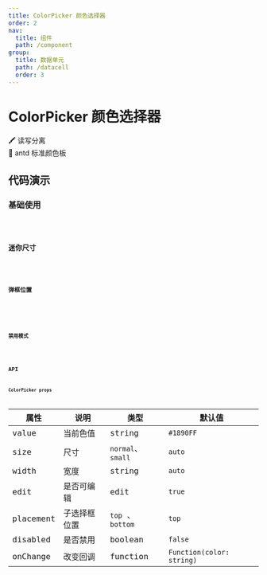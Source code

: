 ```yaml
---
title: ColorPicker 颜色选择器
order: 2
nav:
  title: 组件
  path: /component
group:
  title: 数据单元
  path: /datacell
  order: 3
---
```


# ColorPicker 颜色选择器

🖍 读写分离  
🎨 antd 标准颜色板

## 代码演示

### 基础使用

<code src="./demo/demo1.tsx" />

### 迷你尺寸

<code src="./demo/demo2.tsx" />

### 弹框位置

<code src="./demo/demo3.tsx" />

<!--
### 读写切换
<code src="./demo/demo4.tsx" />

### 只读模式
<code src="./demo/demo5.tsx" />
-->

### 禁用模式

<code src="./demo/demo6.tsx" />

## API

### ColorPicker props

| 属性      | 说明         | 类型              | 默认值                    |
| --------- | ------------ | ----------------- | ------------------------- |
| value     | 当前色值     | string            | `#1890FF`                 |
| size      | 尺寸         | `normal`、`small` | `auto`                    |
| width     | 宽度         | string            | `auto`                    |
| edit      | 是否可编辑   | edit              | `true`                    |
| placement | 子选择框位置 | `top` 、 `bottom` | `top`                     |
| disabled  | 是否禁用     | boolean           | `false`                   |
| onChange  | 改变回调     | function          | `Function(color: string)` |
